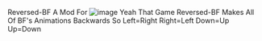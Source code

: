 Reversed-BF A Mod For ![image](https://user-images.githubusercontent.com/124836837/234409889-d284f8e5-1e5d-40c2-9abf-bc82390eb852.png) Yeah That Game
Reversed-BF Makes All Of BF's Animations Backwards So Left=Right Right=Left Down=Up Up=Down
